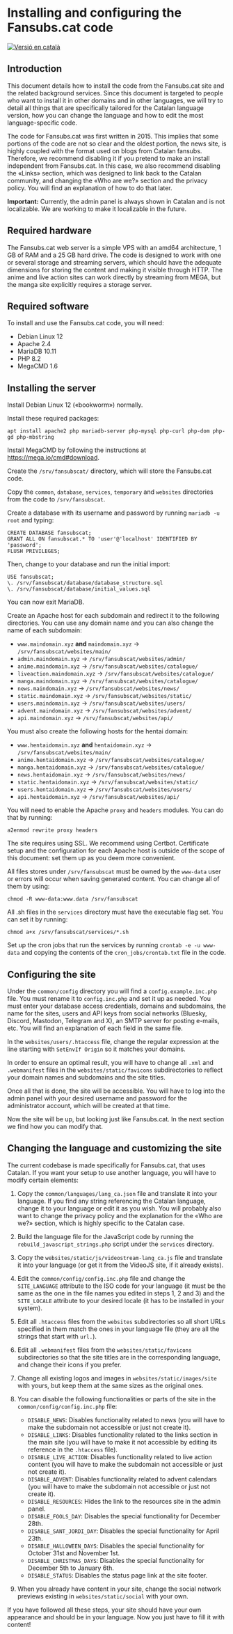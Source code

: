 # Installing and configuring the Fansubs.cat code

[![Versió en català](https://img.shields.io/badge/Versi%C3%B3%20en%20catal%C3%A0%20disponible%20aqu%C3%AD-blue.svg)](https://github.com/fansubscat/Fansubs.cat/blob/master/INSTALLING.md)

## Introduction

This document details how to install the code from the Fansubs.cat site and the related background services. Since this document is targeted to people who want to install it in other domains and in other languages, we will try to detail all things that are specifically tailored for the Catalan language version, how you can change the language and how to edit the most language-specific code.

The code for Fansubs.cat was first written in 2015. This implies that some portions of the code are not so clear and the oldest portion, the news site, is highly coupled with the format used on blogs from Catalan fansubs. Therefore, we recommend disabling it if you pretend to make an install independent from Fansubs.cat. In this case, we also recommend disabling the «Links» section, which was designed to link back to the Catalan community, and changing the «Who are we?» section and the privacy policy. You will find an explanation of how to do that later.

**Important:** Currently, the admin panel is always shown in Catalan and is not localizable. We are working to make it localizable in the future.

## Required hardware

The Fansubs.cat web server is a simple VPS with an amd64 architecture, 1 GB of RAM and a 25 GB hard drive. The code is designed to work with one or several storage and streaming servers, which should have the adequate dimensions for storing the content and making it visible through HTTP. The anime and live action sites can work directly by streaming from MEGA, but the manga site explicitly requires a storage server.

## Required software

To install and use the Fansubs.cat code, you will need:
- Debian Linux 12
- Apache 2.4
- MariaDB 10.11
- PHP 8.2
- MegaCMD 1.6

## Installing the server

Install Debian Linux 12 («bookworm») normally.

Install these required packages:

	apt install apache2 php mariadb-server php-mysql php-curl php-dom php-gd php-mbstring
	
Install MegaCMD by following the instructions at https://mega.io/cmd#download.

Create the `/srv/fansubscat/` directory, which will store the Fansubs.cat code.

Copy the `common`, `database`, `services`, `temporary` and `websites` directories from the code to `/srv/fansubscat`.

Create a database with its username and password by running `mariadb -u root` and typing:

	CREATE DATABASE fansubscat;
	GRANT ALL ON fansubscat.* TO 'user'@'localhost' IDENTIFIED BY 'password';
	FLUSH PRIVILEGES;

Then, change to your database and run the initial import:

	USE fansubscat;
	\. /srv/fansubscat/database/database_structure.sql
	\. /srv/fansubscat/database/initial_values.sql

You can now exit MariaDB.

Create an Apache host for each subdomain and redirect it to the following directories. You can use any domain name and you can also change the name of each subdomain:

* `www.maindomain.xyz` **and** `maindomain.xyz` -> `/srv/fansubscat/websites/main/`
* `admin.maindomain.xyz` -> `/srv/fansubscat/websites/admin/`
* `anime.maindomain.xyz` -> `/srv/fansubscat/websites/catalogue/`
* `liveaction.maindomain.xyz` -> `/srv/fansubscat/websites/catalogue/`
* `manga.maindomain.xyz` -> `/srv/fansubscat/websites/catalogue/`
* `news.maindomain.xyz` -> `/srv/fansubscat/websites/news/`
* `static.maindomain.xyz` -> `/srv/fansubscat/websites/static/`
* `users.maindomain.xyz` -> `/srv/fansubscat/websites/users/`
* `advent.maindomain.xyz` -> `/srv/fansubscat/websites/advent/`
* `api.maindomain.xyz` -> `/srv/fansubscat/websites/api/`

You must also create the following hosts for the hentai domain:

* `www.hentaidomain.xyz` **and** `hentaidomain.xyz` -> `/srv/fansubscat/websites/main/`
* `anime.hentaidomain.xyz` -> `/srv/fansubscat/websites/catalogue/`
* `manga.hentaidomain.xyz` -> `/srv/fansubscat/websites/catalogue/`
* `news.hentaidomain.xyz` -> `/srv/fansubscat/websites/news/`
* `static.hentaidomain.xyz` -> `/srv/fansubscat/websites/static/`
* `users.hentaidomain.xyz` -> `/srv/fansubscat/websites/users/`
* `api.hentaidomain.xyz` -> `/srv/fansubscat/websites/api/`

You will need to enable the Apache `proxy` and `headers` modules. You can do that by running:

	a2enmod rewrite proxy headers
	
The site requires using SSL. We recommend using Certbot. Certificate setup and the configuration for each Apache host is outside of the scope of this document: set them up as you deem more convenient.

All files stores under `/srv/fansubscat` must be owned by the `www-data` user or errors will occur when saving generated content. You can change all of them by using:

	chmod -R www-data:www.data /srv/fansubscat
	
All .sh files in the `services` directory must have the executable flag set. You can set it by running:

	chmod a+x /srv/fansubscat/services/*.sh
	
Set up the cron jobs that run the services by running `crontab -e -u www-data` and copying the contents of the `cron_jobs/crontab.txt` file in the code.

## Configuring the site

Under the `common/config` directory you will find a `config.example.inc.php` file. You must rename it to `config.inc.php` and set it up as needed. You must enter your database access credentials, domains and subdomains, the name for the sites, users and API keys from social networks (Bluesky, Discord, Mastodon, Telegram and X), an SMTP server for posting e-mails, etc. You will find an explanation of each field in the same file.

In the `websites/users/.htaccess` file, change the regular expression at the line starting with `SetEnvIf Origin` so it matches your domains.

In order to ensure an optimal result, you will have to change all `.xml` and `.webmanifest` files in the `websites/static/favicons` subdirectories to reflect your domain names and subdomains and the site titles.

Once all that is done, the site will be accessible. You will have to log into the admin panel with your desired username and password for the administrator account, which will be created at that time.

Now the site will be up, but looking just like Fansubs.cat. In the next section we find how you can modify that.

## Changing the language and customizing the site

The current codebase is made specifically for Fansubs.cat, that uses Catalan. If you want your setup to use another language, you will have to modify certain elements:

1) Copy the `common/languages/lang_ca.json` file and translate it into your language. If you find any string referencing the Catalan language, change it to your language or edit it as you wish. You will probably also want to change the privacy policy and the explanation for the «Who are we?» section, which is highly specific to the Catalan case.

2) Build the language file for the JavaScript code by running the `rebuild_javascript_strings.php` script under the `services` directory.

3) Copy the `websites/static/js/videostream-lang_ca.js` file and translate it into your language (or get it from the VideoJS site, if it already exists).

4) Edit the `common/config/config.inc.php` file and change the `SITE_LANGUAGE` attribute to the ISO code for your language (it must be the same as the one in the file names you edited in steps 1, 2 and 3) and the `SITE_LOCALE` attribute to your desired locale (it has to be installed in your system).

5) Edit all `.htaccess` files from the `websites` subdirectories so all short URLs specified in them match the ones in your language file (they are all the strings that start with `url.`).

6) Edit all `.webmanifest` files from the `websites/static/favicons` subdirectories so that the site titles are in the corresponding language, and change their icons if you prefer.

7) Change all existing logos and images in `websites/static/images/site` with yours, but keep them at the same sizes as the original ones.

8) You can disable the following functionalities or parts of the site in the `common/config/config.inc.php` file:
	* `DISABLE_NEWS`: Disables functionality related to news (you will have to make the subdomain not accessible or just not create it).
	* `DISABLE_LINKS`: Disables functionality related to the links section in the main site (you will have to make it not accessible by editing its reference in the `.htaccess` file).
	* `DISABLE_LIVE_ACTION`: Disables functionality related to live action content (you will have to make the subdomain not accessible or just not create it).
	* `DISABLE_ADVENT`: Disables functionality related to advent calendars (you will have to make the subdomain not accessible or just not create it).
	* `DISABLE_RESOURCES`: Hides the link to the resources site in the admin panel.
	* `DISABLE_FOOLS_DAY`: Disables the special functionality for December 28th.
	* `DISABLE_SANT_JORDI_DAY`: Disables the special functionality for April 23th.
	* `DISABLE_HALLOWEEN_DAYS`: Disables the special functionality for October 31st and November 1st.
	* `DISABLE_CHRISTMAS_DAYS`: Disables the special functionality for December 5th to January 6th.
	* `DISABLE_STATUS`: Disables the status page link at the site footer.

9) When you already have content in your site, change the social network previews existing in `websites/static/social` with your own.

If you have followed all these steps, your site should have your own appearance and should be in your language. Now you just have to fill it with content!
